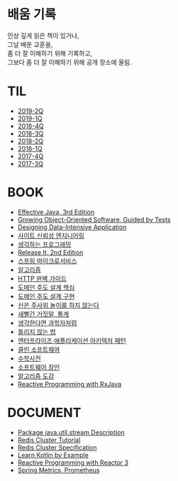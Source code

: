 # 배움 기록

인상 깊게 읽은 책이 있거나,<br/>
그날 배운 교훈을,<br/>
좀 더 잘 이해하기 위해 기록하고,<br/>
그보다 좀 더 잘 이해하기 위해 공개 장소에 올림.<br/>

# TIL

- [2019-2Q](til/2019-2Q.md)
- [2019-1Q](til/2019-1Q.md)
- [2018-4Q](til/2018-4Q.md)
- [2018-3Q](til/2018-3Q.md)
- [2018-2Q](til/2018-2Q.md)
- [2018-1Q](til/2018-1Q.md)
- [2017-4Q](til/2017-4Q.md)
- [2017-3Q](til/2017-3Q.md)

# BOOK

- [Effective Java, 3rd Edition](book/ej3/README.md)
- [Growing Object-Oriented Software, Guided by Tests](book/goosgt/README.md)
- [Designing Data-Intensive Application](book/ddia/README.md)
- [사이트 신뢰성 엔지니어링](book/sre/README.md)
- [생각하는 프로그래밍](book/pp/README.md)
- [Release It, 2nd Edition](book/release-it-2e/README.md)
- [스프링 마이크로서비스](book/spring-ms/README.md)
- [알고리즘](book/algorithm/README.md)
- [HTTP 완벽 가이드](book/http-definitive-guide/README.md)
- [도메인 주도 설계 핵심](book/dddd/README.md)
- [도메인 주도 설계 구현](book/iddd/README.md)
- [신은 주사위 놀이를 하지 않는다](book/the-improbability-principle/README.md)
- [새빨간 거짓말, 통계](book/how-to-lie-with-statistics/README.md)
- [생각한다면 과학자처럼](book/sientific-habits-of-mind/README.md)
- [틀리지 않는 법](book/how-not-to-be-wrong/README.md)
- [엔터프라이즈 애플리케이션 아키텍처 패턴](book/poeaa/README.md)
- [클린 소프트웨어](book/cleansw/README.md)
- [수학사전](book/mathdict/README.md)
- [소프트웨어 장인](book/software-craftsman/README.md)
- [알고리즘 도감](book/algorithms-explained-animated/README.md)
- [Reactive Programming with RxJava](book/reactive-programming-with-rxjava/README.md)

# DOCUMENT

- [Package java.util.stream Description](https://github.com/codehumane/what-i-learned/blob/master/document/java-util-stream.md)
- [Redis Cluster Tutorial](https://github.com/codehumane/what-i-learned/blob/master/document/redis-cluster-tutorial.md)
- [Redis Cluster Specification](https://github.com/codehumane/what-i-learned/blob/master/document/redis-cluster-specification.md)
- [Learn Kotlin by Example](https://github.com/codehumane/what-i-learned/blob/master/document/learn-kotlin-by-example.md)
- [Reactive Programming with Reactor 3](https://github.com/codehumane/what-i-learned/blob/master/document/reactive-programming-with-reactor-3.md)
- [Spring Metrics, Prometheus](https://github.com/codehumane/what-i-learned/blob/master/document/spring-metrics-prometheus.md)

